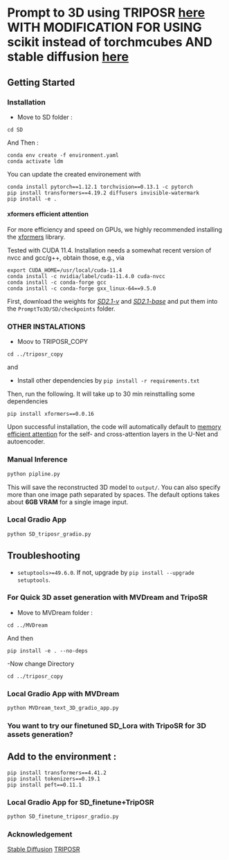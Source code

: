 # Prompt to 3D using TRIPOSR [here](https://github.com/VAST-AI-Research/TripoSR) WITH MODIFICATION FOR USING scikit instead of torchmcubes AND stable diffusion [here](https://github.com/Stability-AI/stablediffusion?tab=readme-ov-file)
## Getting Started
### Installation

- Move to SD folder : 
```commandline
cd SD
```

And Then :



```
conda env create -f environment.yaml
conda activate ldm
```
You can update the created environement with 

```
conda install pytorch==1.12.1 torchvision==0.13.1 -c pytorch
pip install transformers==4.19.2 diffusers invisible-watermark
pip install -e .
``` 
#### xformers efficient attention
For more efficiency and speed on GPUs, 
we highly recommended installing the [xformers](https://github.com/facebookresearch/xformers)
library.

Tested with CUDA 11.4.
Installation needs a somewhat recent version of nvcc and gcc/g++, obtain those, e.g., via 
```commandline
export CUDA_HOME=/usr/local/cuda-11.4
conda install -c nvidia/label/cuda-11.4.0 cuda-nvcc
conda install -c conda-forge gcc
conda install -c conda-forge gxx_linux-64==9.5.0
```



First, download the weights for [_SD2.1-v_](https://huggingface.co/stabilityai/stable-diffusion-2-1) and [_SD2.1-base_](https://huggingface.co/stabilityai/stable-diffusion-2-1-base) and put them into the `PromptTo3D/SD/checkpoints` folder.


### OTHER INSTALATIONS
- Moov to TRIPOSR_COPY

```commandline
cd ../triposr_copy
```


and 

- Install other dependencies by `pip install -r requirements.txt`

Then, run the following. It will take up to 30 min reinsttalling some dependencies 
```commandline
pip install xformers==0.0.16
```
Upon successful installation, the code will automatically default to [memory efficient attention](https://github.com/facebookresearch/xformers)
for the self- and cross-attention layers in the U-Net and autoencoder.

### Manual Inference 
```sh
python pipline.py
```
This will save the reconstructed 3D model to `output/`. You can also specify more than one image path separated by spaces. The default options takes about **6GB VRAM** for a single image input.



### Local Gradio App
```sh
python SD_triposr_gradio.py
```

## Troubleshooting

- `setuptools>=49.6.0`. If not, upgrade by `pip install --upgrade setuptools`.



### For Quick 3D asset generation with MVDream and TripoSR

- Move to MVDream folder :
```commandline
cd ../MVDream
```

And then 
```
pip install -e . --no-deps
```

-Now change Directory 
```commandline
cd ../triposr_copy
```
### Local Gradio App with MVDream

```sh
python MVDream_text_3D_gradio_app.py
```
### You want to try our finetuned SD_Lora with TripoSR for 3D assets generation?

## Add to the environment :
```commandline
pip install transformers==4.41.2
pip install tokenizers==0.19.1
pip install peft==0.11.1
```
### Local Gradio App for SD_finetune+TripOSR

```sh
python SD_finetune_triposr_gradio.py
```



### Acknowledgement

 [Stable Diffusion](https://github.com/CompVis/stable-diffusion) [TRIPOSR](https://github.com/VAST-AI-Research/TripoSR)





